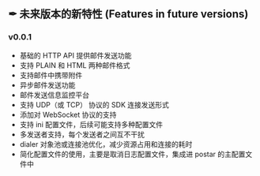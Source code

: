 ## ✒ 未来版本的新特性 (Features in future versions)

### v0.0.1
* 基础的 HTTP API 提供邮件发送功能
* 支持 PLAIN 和 HTML 两种邮件格式
* 支持邮件中携带附件
* 异步邮件发送功能
* 邮件发送信息监控平台
* 支持 UDP（或 TCP） 协议的 SDK 连接发送形式
* 添加对 WebSocket 协议的支持
* 支持 ini 配置文件，后续可能支持多种配置文件
* 多发送者支持，每个发送者之间互不干扰
* dialer 对象池或连接池优化，减少资源占用和连接的耗时
* 简化配置文件的使用，主要是取消日志配置文件，集成进 postar 的主配置文件中